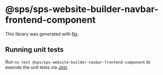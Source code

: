 # @sps/sps-website-builder-navbar-frontend-component

This library was generated with [Nx](https://nx.dev).

## Running unit tests

Run `nx test @sps/sps-website-builder-navbar-frontend-component` to execute the unit tests via [Jest](https://jestjs.io).
